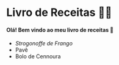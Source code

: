 # Livro de Receitas :man_cook: #  

#### Olá! Bem vindo ao meu livro de receitas :wave:  ####

- _Strogonoffe de Frango_
- Pavê
- Bolo de Cennoura



